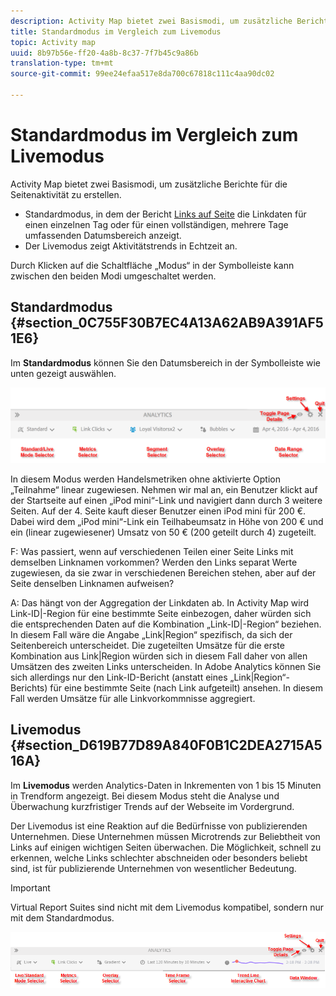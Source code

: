 ```yaml
---
description: Activity Map bietet zwei Basismodi, um zusätzliche Berichte für die Seitenaktivität zu erstellen.
title: Standardmodus im Vergleich zum Livemodus
topic: Activity map
uuid: 8b97b56e-ff20-4a8b-8c37-7f7b45c9a86b
translation-type: tm+mt
source-git-commit: 99ee24efaa517e8da700c67818c111c4aa90dc02

---
```



# Standardmodus im Vergleich zum Livemodus

Activity Map bietet zwei Basismodi, um zusätzliche Berichte für die Seitenaktivität zu erstellen.

* Standardmodus, in dem der Bericht [Links auf Seite](/help/analyze/activity-map/activitymap-links-report.md) die Linkdaten für einen einzelnen Tag oder für einen vollständigen, mehrere Tage umfassenden Datumsbereich anzeigt.
* Der Livemodus zeigt Aktivitätstrends in Echtzeit an.

Durch Klicken auf die Schaltfläche „Modus“ in der Symbolleiste kann zwischen den beiden Modi umgeschaltet werden.

## Standardmodus {#section_0C755F30B7EC4A13A62AB9A391AF51E6}

Im **Standardmodus** können Sie den Datumsbereich in der Symbolleiste wie unten gezeigt auswählen.

![](assets/standard_mode.png)

In diesem Modus werden Handelsmetriken ohne aktivierte Option „Teilnahme“ linear zugewiesen. Nehmen wir mal an, ein Benutzer klickt auf der Startseite auf einen „iPod mini“-Link und navigiert dann durch 3 weitere Seiten. Auf der 4. Seite kauft dieser Benutzer einen iPod mini für 200 €. Dabei wird dem „iPod mini“-Link ein Teilhabeumsatz in Höhe von 200 € und ein (linear zugewiesener) Umsatz von 50 € (200 geteilt durch 4) zugeteilt.

F: Was passiert, wenn auf verschiedenen Teilen einer Seite Links mit demselben Linknamen vorkommen? Werden den Links separat Werte zugewiesen, da sie zwar in verschiedenen Bereichen stehen, aber auf der Seite denselben Linknamen aufweisen?

A: Das hängt von der Aggregation der Linkdaten ab. In Activity Map wird Link-ID|-Region für eine bestimmte Seite einbezogen, daher würden sich die entsprechenden Daten auf die Kombination „Link-ID|-Region“ beziehen. In diesem Fall wäre die Angabe „Link|Region“ spezifisch, da sich der Seitenbereich unterscheidet. Die zugeteilten Umsätze für die erste Kombination aus Link|Region würden sich in diesem Fall daher von allen Umsätzen des zweiten Links unterscheiden. In Adobe Analytics können Sie sich allerdings nur den Link-ID-Bericht (anstatt eines „Link|Region“-Berichts) für eine bestimmte Seite (nach Link aufgeteilt) ansehen. In diesem Fall werden Umsätze für alle Linkvorkommnisse aggregiert.

## Livemodus {#section_D619B77D89A840F0B1C2DEA2715A516A}

Im **Livemodus** werden Analytics-Daten in Inkrementen von 1 bis 15 Minuten in Trendform angezeigt. Bei diesem Modus steht die Analyse und Überwachung kurzfristiger Trends auf der Webseite im Vordergrund.

Der Livemodus ist eine Reaktion auf die Bedürfnisse von publizierenden Unternehmen. Diese Unternehmen müssen Microtrends zur Beliebtheit von Links auf einigen wichtigen Seiten überwachen. Die Möglichkeit, schnell zu erkennen, welche Links schlechter abschneiden oder besonders beliebt sind, ist für publizierende Unternehmen von wesentlicher Bedeutung.

>[!IMPORTANT]
>
>Virtual Report Suites sind nicht mit dem Livemodus kompatibel, sondern nur mit dem Standardmodus.

![](assets/live_mode.png)


